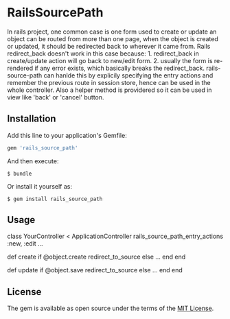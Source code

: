 # RailsSourcePath

In rails project, one common case is one form used to create or update
an object can be routed from more than one page, when the object is created or updated, it
should be redirected back to wherever it came from. Rails redirect_back doesn't work in this
case because: 1. redirect_back in create/update action will go back to new/edit form. 2.
usually the form is re-rendered if any error exists, which basically breaks the redirect_back.
rails-source-path can hanlde this by explicily specifying the entry actions and remember the
previous route in session store, hence can be used in the whole controller. Also a helper
method is providered so it can be used in view like 'back' or 'cancel' button.

## Installation

Add this line to your application's Gemfile:

```ruby
gem 'rails_source_path'
```

And then execute:

    $ bundle

Or install it yourself as:

    $ gem install rails_source_path

## Usage

class YourController < ApplicationController
  rails_source_path_entry_actions :new, :edit
  ...

  def create
    if @object.create
      redirect_to_source
    else
      ...
    end
  end

  def update
    if @object.save
      redirect_to_source
    else
      ...
    end
  end

## License

The gem is available as open source under the terms of the [MIT License](https://opensource.org/licenses/MIT).
